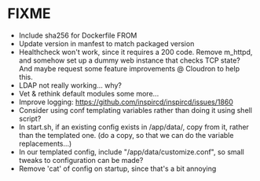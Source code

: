 # FIXME

* Include sha256 for Dockerfile FROM
* Update version in manfest to match packaged version
* Healthcheck won't work, since it requires a 200 code.
  Remove m_httpd, and somehow set up a dummy web instance that checks TCP state?
  And maybe request some feature improvements @ Cloudron to help this.
* LDAP not really working... why?
* Vet & rethink default modules some more...
* Improve logging: https://github.com/inspircd/inspircd/issues/1860
* Consider using conf templating variables rather than doing it using shell script?
* In start.sh, if an existing config exists in /app/data/, copy from it, rather than the templated one.
  (do a copy, so that we can do the variable replacements...)
* In our templated config, include "/app/data/customize.conf", so small tweaks to configuration can be made?
* Remove 'cat' of config on startup, since that's a bit annoying
